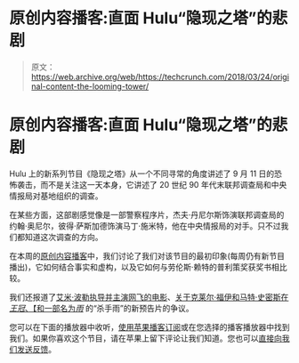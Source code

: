 # 原创内容播客:直面 Hulu“隐现之塔”的悲剧

> 原文：<https://web.archive.org/web/https://techcrunch.com/2018/03/24/original-content-the-looming-tower/>

# 原创内容播客:直面 Hulu“隐现之塔”的悲剧

Hulu 上的新系列节目《隐现之塔》从一个不同寻常的角度讲述了 9 月 11 日的恐怖袭击，而不是关注这一天本身，它讲述了 20 世纪 90 年代末联邦调查局和中央情报局对基地组织的调查。

在某些方面，这部剧感觉像是一部警察程序片，杰夫·丹尼尔斯饰演联邦调查局的约翰·奥尼尔，彼得·萨斯加德饰演马丁·施米特，他在中央情报局的对手。只不过我们都知道这次调查的方向。

在本周的[原创内容播客](https://web.archive.org/web/20221206190208/https://itunes.apple.com/us/podcast/original-content/id1271763098?mt=2)中，我们讨论了我们对该节目的最初印象(每周仍有新节目播出)，它如何结合事实和虚构，以及它如何与劳伦斯·赖特的普利策奖获奖书相比较。

我们还报道了[艾米·波勒执导并主演网飞的电影](https://web.archive.org/web/20221206190208/http://variety.com/2018/film/news/amy-poehler-wine-country-netflix-comedy-1202731781/)、[关于克莱尔·福伊和马特·史密斯在*王冠*、【和](https://web.archive.org/web/20221206190208/https://www.hollywoodreporter.com/live-feed/crown-production-company-apologizes-claire-foy-matt-smith-pay-controversy-1095834)[一部名为*雨*](https://web.archive.org/web/20221206190208/https://io9.gizmodo.com/netflix-just-released-a-trailer-for-a-show-about-killer-1824007019) 的“杀手雨”的新预告片的争议。

您可以在下面的播放器中收听，[使用苹果播客订阅](https://web.archive.org/web/20221206190208/https://itunes.apple.com/podcast/original-content/id1271763098)或在您选择的播客播放器中找到我们。如果你喜欢这个节目，请在苹果上留下评论让我们知道。您也可以[直接向我们发送反馈](https://web.archive.org/web/20221206190208/mailto:darrell@techcrunch.com,anthonyha@techcrunch.com,jordan@techcrunch.com)。